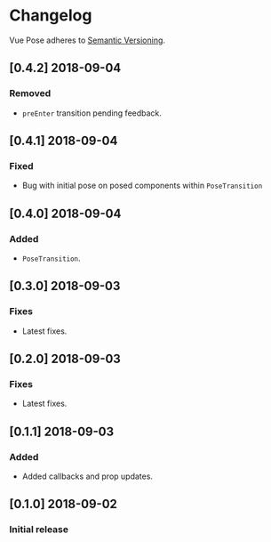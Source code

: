 # Changelog

Vue Pose adheres to [Semantic Versioning](http://semver.org/).

## [0.4.2] 2018-09-04

### Removed

- `preEnter` transition pending feedback.

## [0.4.1] 2018-09-04

### Fixed

- Bug with initial pose on posed components within `PoseTransition`

## [0.4.0] 2018-09-04

### Added

- `PoseTransition`.

## [0.3.0] 2018-09-03

### Fixes

- Latest fixes.

## [0.2.0] 2018-09-03

### Fixes

- Latest fixes.

## [0.1.1] 2018-09-03

### Added

- Added callbacks and prop updates.

## [0.1.0] 2018-09-02

### Initial release